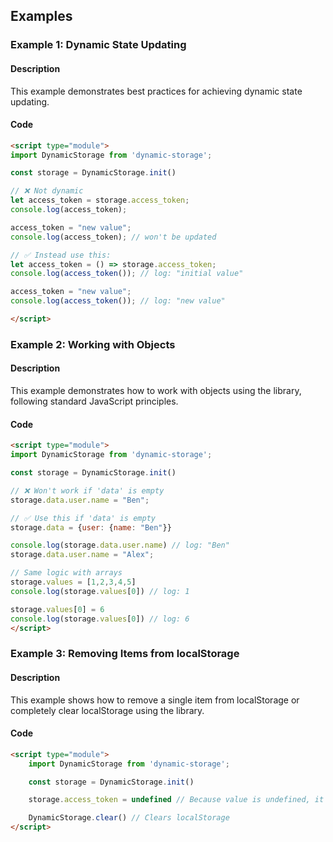 ## Examples

### Example 1: Dynamic State Updating

#### Description

This example demonstrates best practices for achieving dynamic state updating.

#### Code

```html
<script type="module">
import DynamicStorage from 'dynamic-storage';        

const storage = DynamicStorage.init()

// ❌ Not dynamic
let access_token = storage.access_token;
console.log(access_token);

access_token = "new value";
console.log(access_token); // won't be updated

// ✅ Instead use this:
let access_token = () => storage.access_token;
console.log(access_token()); // log: "initial value"

access_token = "new value";
console.log(access_token()); // log: "new value"

</script>
```

### Example 2: Working with Objects

#### Description

This example demonstrates how to work with objects using the library, following standard JavaScript principles.

#### Code

```html
<script type="module">
import DynamicStorage from 'dynamic-storage';        

const storage = DynamicStorage.init()

// ❌ Won't work if 'data' is empty
storage.data.user.name = "Ben";

// ✅ Use this if 'data' is empty
storage.data = {user: {name: "Ben"}}

console.log(storage.data.user.name) // log: "Ben"
storage.data.user.name = "Alex";

// Same logic with arrays
storage.values = [1,2,3,4,5]
console.log(storage.values[0]) // log: 1

storage.values[0] = 6
console.log(storage.values[0]) // log: 6
</script>
```

### Example 3: Removing Items from localStorage

#### Description

This example shows how to remove a single item from localStorage or completely clear localStorage using the library.

#### Code

```html
<script type="module">
    import DynamicStorage from 'dynamic-storage';

    const storage = DynamicStorage.init()

    storage.access_token = undefined // Because value is undefined, it will be removed from localStorage

    DynamicStorage.clear() // Clears localStorage  
</script>
```